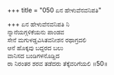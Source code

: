 +++
title = "050 ಏನ ಹೇಳುವೆನವನಿಪತಿ"

+++
ಏನ ಹೇಳುವೆನವನಿಪತಿ ನಿ  
ನ್ನಾನೆಯಗ್ಗಳಿಕೆಯನು ಪಾಂಡವ  
ಸೇನೆ ಮಗುಳಡ್ಡವಿಸಿತವನೀಶನ ರಥಾಗ್ರದಲಿ  
ಆನೆ ಹೊಕ್ಕವು ಬದ್ದರದ ಬಲು  
ವಾನಿಸದ ಬಂಡಿಗಳನೊಡ್ಡಿದ  
ರಾ ನಿರಂತರ ಶರವ ತಡೆದರು ತೆಕ್ಕೆವರಿಗೆಯಲಿ      ॥50॥